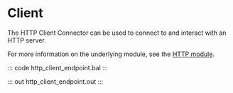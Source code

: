 # Client

The HTTP Client Connector can be used to connect to and interact with an HTTP server.

For more information on the underlying module, 
see the [HTTP module](https://docs.central.ballerina.io/ballerina/http/latest/).

::: code http_client_endpoint.bal :::

::: out http_client_endpoint.out :::